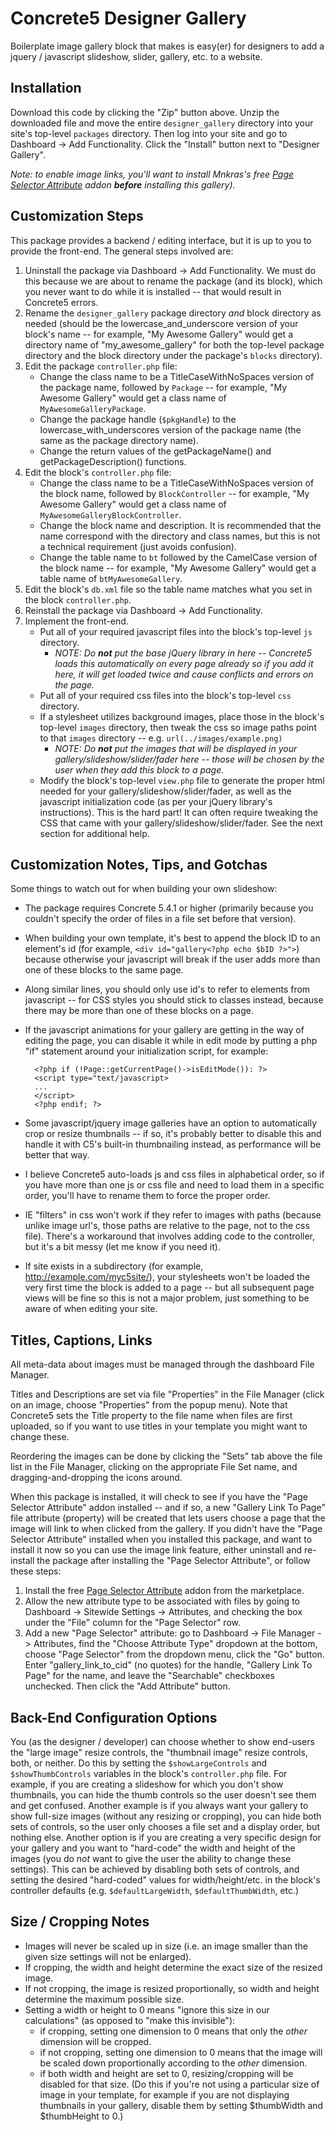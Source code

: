 # Concrete5 Designer Gallery

Boilerplate image gallery block that makes is easy(er) for designers to add a jquery / javascript slideshow, slider, gallery, etc. to a website.

## Installation
Download this code by clicking the "Zip" button above. Unzip the downloaded file and move the entire `designer_gallery` directory into your site's top-level `packages` directory. Then log into your site and go to Dashboard -> Add Functionality. Click the "Install" button next to "Designer Gallery".

*Note: to enable image links, you'll want to install Mnkras's free [Page Selector Attribute](http://www.concrete5.org/marketplace/addons/page-selector-attribute/) addon **before** installing this gallery).*


## Customization Steps
This package provides a backend / editing interface, but it is up to you to provide the front-end. The general steps involved are:

1. Uninstall the package via Dashboard -> Add Functionality. We must do this because we are about to rename the package (and its block), which you never want to do while it is installed -- that would result in Concrete5 errors.
2. Rename the `designer_gallery` package directory *and* block directory as needed (should be the lowercase_and_underscore version of your block's name -- for example, "My Awesome Gallery" would get a directory name of "my_awesome_gallery" for both the top-level package directory and the block directory under the package's `blocks` directory).
3. Edit the package `controller.php` file:
	* Change the class name to be a TitleCaseWithNoSpaces version of the package name, followed by `Package` -- for example, "My Awesome Gallery" would get a class name of `MyAwesomeGalleryPackage`.
	* Change the package handle (`$pkgHandle`) to the lowercase_with_underscores version of the package name (the same as the package directory name).
	* Change the return values of the getPackageName() and getPackageDescription() functions.
4. Edit the block's `controller.php` file:
    * Change the class name to be a TitleCaseWithNoSpaces version of the block name, followed by `BlockController` -- for example, "My Awesome Gallery" would get a class name of `MyAwesomeGalleryBlockController`.
    * Change the block name and description. It is recommended that the name correspond with the directory and class names, but this is not a technical requirement (just avoids confusion).
    * Change the table name to `bt` followed by the CamelCase version of the block name -- for example, "My Awesome Gallery" would get a table name of `btMyAwesomeGallery`.
5. Edit the block's `db.xml` file so the table name matches what you set in the block `controller.php`.
6. Reinstall the package via Dashboard -> Add Functionality.
7. Implement the front-end.
    * Put all of your required javascript files into the block's top-level `js` directory.
        * *NOTE: Do **not** put the base jQuery library in here -- Concrete5 loads this automatically on every page already so if you add it here, it will get loaded twice and cause conflicts and errors on the page.*
    * Put all of your required css files into the block's top-level `css` directory.
    * If a stylesheet utilizes background images, place those in the block's top-level `images` directory, then tweak the css so image paths point to that `images` directory -- e.g. `url(../images/example.png)`
        * *NOTE: Do **not** put the images that will be displayed in your gallery/slideshow/slider/fader here -- those will be chosen by the user when they add this block to a page.*
    * Modify the block's top-level `view.php` file to generate the proper html needed for your gallery/slideshow/slider/fader, as well as the javascript initialization code (as per your jQuery library's instructions). This is the hard part! It can often require tweaking the CSS that came with your gallery/slideshow/slider/fader. See the next section for additional help.

## Customization Notes, Tips, and Gotchas
Some things to watch out for when building your own slideshow:

* The package requires Concrete 5.4.1 or higher (primarily because you couldn't specify the order of files in a file set before that version).

* When building your own template, it's best to append the block ID to an element's id (for example, `<div id="gallery<?php echo $bID ?>">`) because otherwise your javascript will break if the user adds more than one of these blocks to the same page.

* Along similar lines, you should only use id's to refer to elements from javascript -- for CSS styles you should stick to classes instead, because there may be more than one of these blocks on a page.

* If the javascript animations for your gallery are getting in the way of editing the page, you can disable it while in edit mode by putting a php "if" statement around your initialization script, for example:

        <?php if (!Page::getCurrentPage()->isEditMode()): ?>
        <script type="text/javascript>
        ...
        </script>
        <?php endif; ?>

* Some javascript/jquery image galleries have an option to automatically crop or resize thumbnails -- if so, it's probably better to disable this and handle it with C5's built-in thumbnailing instead, as performance will be better that way.

* I believe Concrete5 auto-loads js and css files in alphabetical order, so if you have more than one js or css file and need to load them in a specific order, you'll have to rename them to force the proper order.

* IE "filters" in css won't work if they refer to images with paths (because unlike image url's, those paths are relative to the page, not to the css file). There's a workaround that involves adding code to the controller, but it's a bit messy (let me know if you need it).

* If site exists in a subdirectory (for example, http://example.com/myc5site/), your stylesheets won't be loaded the very first time the block is added to a page -- but all subsequent page views will be fine so this is not a major problem, just something to be aware of when editing your site.

## Titles, Captions, Links
All meta-data about images must be managed through the dashboard File Manager.

Titles and Descriptions are set via file "Properties" in the File Manager (click on an image, choose "Properties" from the popup menu). Note that Concrete5 sets the Title property to the file name when files are first uploaded, so if you want to use titles in your template you might want to change these.

Reordering the images can be done by clicking the "Sets" tab above the file list in the File Manager, clicking on the appropriate File Set name, and dragging-and-dropping the icons around.

When this package is installed, it will check to see if you have the "Page Selector Attribute" addon installed -- and if so, a new "Gallery Link To Page" file attribute (property) will be created that lets users choose a page that the image will link to when clicked from the gallery. If you didn't have the "Page Selector Attribute" installed when you installed this package, and want to install it now so you can use the image link feature, either uninstall and re-install the package after installing the "Page Selector Attribute", or follow these steps:

1. Install the free [Page Selector Attribute](http://www.concrete5.org/marketplace/addons/page-selector-attribute/) addon from the marketplace.
2. Allow the new attribute type to be associated with files by going to Dashboard -> Sitewide Settings -> Attributes, and checking the box under the "File" column for the "Page Selector" row.
3. Add a new "Page Selector" attribute: go to Dashboard -> File Manager -> Attributes, find the "Choose Attribute Type" dropdown at the bottom, choose "Page Selector" from the dropdown menu, click the "Go" button. Enter "gallery_link_to_cid" (no quotes) for the handle, "Gallery Link To Page" for the name, and leave the "Searchable" checkboxes unchecked. Then click the "Add Attribute" button.

## Back-End Configuration Options
You (as the designer / developer) can choose whether to show end-users the "large image" resize controls, the "thumbnail image" resize controls, both, or neither. Do this by setting the `$showLargeControls` and `$showThumbControls` variables in the block's `controller.php` file. For example, if you are creating a slideshow for which you don't show thumbnails, you can hide the thumb controls so the user doesn't see them and get confused. Another example is if you always want your gallery to show full-size images (without any resizing or cropping), you can hide both sets of controls, so the user only chooses a file set and a display order, but nothing else.
Another option is if you are creating a very specific design for your gallery and you want to "hard-code" the width and height of the images (you do *not* want to give the user the ability to change these settings). This can be achieved by disabling both sets of controls, and setting the desired "hard-coded" values for width/height/etc. in the block's controller defaults (e.g. `$defaultLargeWidth`, `$defaultThumbWidth`, etc.)

## Size / Cropping Notes
* Images will never be scaled up in size (i.e. an image smaller than the given size settings will not be enlarged).
* If cropping, the width and height determine the exact size of the resized image.
* If not cropping, the image is resized proportionally, so width and height determine the maximum possible size.
* Setting a width or height to 0 means "ignore this size in our calculations" (as opposed to "make this invisible"):
    * if cropping, setting one dimension to 0 means that only the *other* dimension will be cropped.
    * if not cropping, setting one dimension to 0 means that the image will be scaled down proportionally according to the *other* dimension.
    * if both width and height are set to 0, resizing/cropping will be disabled for that size.
      (Do this if you're not using a particular size of image in your template, for example if you are not
      displaying thumbnails in your gallery, disable them by setting $thumbWidth and $thumbHeight to 0.)


